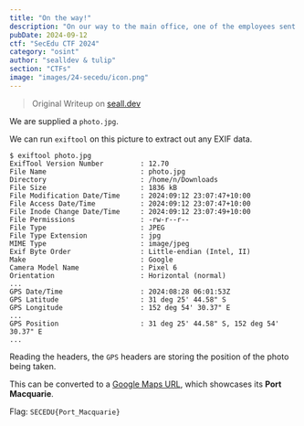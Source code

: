 ```yaml
---
title: "On the way!"
description: "On our way to the main office, one of the employees sent us this photo, telling us that we needed to stop by on our way down. But unfortunately, they forgot to tell us where this was. Nice. Where abouts was this photo taken? Wrap in SECEDU{}. If it's a city with one or more words, space with \"_\". Hint: Don't forget to capitalise the city name"
pubDate: 2024-09-12
ctf: "SecEdu CTF 2024"
category: "osint"
author: "sealldev & tulip"
section: "CTFs"
image: "images/24-secedu/icon.png"
---
```


> Original Writeup on [seall.dev](https://seall.dev/posts/seceduweek12024#on-the-way)

We are supplied a `photo.jpg`.

We can run `exiftool` on this picture to extract out any EXIF data.

```
$ exiftool photo.jpg
ExifTool Version Number         : 12.70
File Name                       : photo.jpg
Directory                       : /home/n/Downloads
File Size                       : 1836 kB
File Modification Date/Time     : 2024:09:12 23:07:47+10:00
File Access Date/Time           : 2024:09:12 23:07:47+10:00
File Inode Change Date/Time     : 2024:09:12 23:07:49+10:00
File Permissions                : -rw-r--r--
File Type                       : JPEG
File Type Extension             : jpg
MIME Type                       : image/jpeg
Exif Byte Order                 : Little-endian (Intel, II)
Make                            : Google
Camera Model Name               : Pixel 6
Orientation                     : Horizontal (normal)
...
GPS Date/Time                   : 2024:08:28 06:01:53Z
GPS Latitude                    : 31 deg 25' 44.58" S
GPS Longitude                   : 152 deg 54' 30.37" E
...
GPS Position                    : 31 deg 25' 44.58" S, 152 deg 54' 30.37" E
...
```

Reading the headers, the `GPS` headers are storing the position of the photo being taken.

This can be converted to a [Google Maps URL](https://www.google.com/maps/place/-31.42905,152.90843
), which showcases its **Port Macquarie**.

Flag: `SECEDU{Port_Macquarie}`